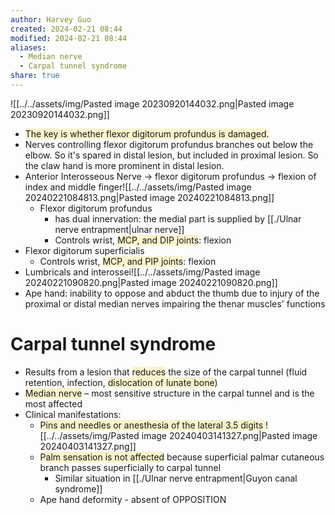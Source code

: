 ```yaml
---
author: Harvey Guo
created: 2024-02-21 08:44
modified: 2024-02-21 08:44
aliases:
  - Median nerve
  - Carpal tunnel syndrome
share: true
---
```

![[../../assets/img/Pasted image 20230920144032.png|Pasted image 20230920144032.png]]
- <span style="background:rgba(240, 200, 0, 0.2)">The key is whether flexor digitorum profundus is damaged.</span>
- Nerves controlling flexor digitorum profundus branches out below the elbow. So it's spared in distal lesion, but included in proximal lesion. So the claw hand is more prominent in distal lesion.
- Anterior Interosseous Nerve -> flexor digitorum profundus -> flexion of index and middle finger![[../../assets/img/Pasted image 20240221084813.png|Pasted image 20240221084813.png]]
	- Flexor digitorum profundus
		- has dual innervation: the medial part is supplied by [[./Ulnar nerve entrapment|ulnar nerve]]
		- Controls wrist, <span style="background:rgba(240, 200, 0, 0.2)">MCP, and DIP joints</span>: flexion
- Flexor digitorum superficialis
	- Controls wrist, <span style="background:rgba(240, 200, 0, 0.2)">MCP, and PIP joints</span>: flexion
- Lumbricals and interossei![[../../assets/img/Pasted image 20240221090820.png|Pasted image 20240221090820.png]]
- Ape hand: inability to oppose and abduct the thumb due to injury of the proximal or distal median nerves impairing the thenar muscles' functions
# Carpal tunnel syndrome
- Results from a lesion that <span style="background:rgba(240, 200, 0, 0.2)">reduces</span> the size of the carpal tunnel (fluid retention, infection, <span style="background:rgba(240, 200, 0, 0.2)">dislocation of lunate bone</span>)
- <span style="background:rgba(240, 200, 0, 0.2)">Median nerve</span> – most sensitive structure in the carpal tunnel and is the most affected
- Clinical manifestations:
	- <span style="background:rgba(240, 200, 0, 0.2)">Pins and needles or anesthesia of the lateral 3.5 digits </span>![[../../assets/img/Pasted image 20240403141327.png|Pasted image 20240403141327.png]]
	- <span style="background:rgba(240, 200, 0, 0.2)">Palm sensation is not affected</span> because superficial palmar cutaneous branch passes superficially to carpal tunnel
		- Similar situation in [[./Ulnar nerve entrapment|Guyon canal syndrome]]
	- Ape hand deformity - absent of OPPOSITION